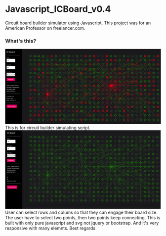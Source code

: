# Javascript_ICBoard_v0.4
Circuit board builder simulator using Javascript. This project was for an American Professor on freelancer.com.
### What's this?
<img src="images/Screenshot 4.png" >
This is for circuit builder simulating script.
<img src="images/Screenshot 2.png" >
User can select rows and colums so that they can engage their board size.
The user have to select two points, then two points keep connecting.
This is built with only pure javascript and svg not jquery or bootstrap.
And it's very responsive with many elemnts.
Best regards
